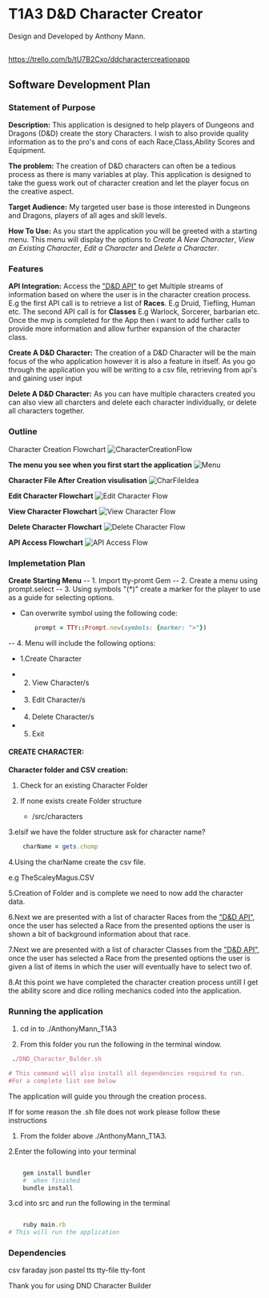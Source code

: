 # T1A3 D&D Character Creator

Design and Developed by Anthony Mann.

## <!-- This application is in early stages of development and not all features are available. -->

<https://trello.com/b/tU7B2Cxo/ddcharactercreationapp>

## Software Development Plan

### Statement of Purpose

**Description:**
This application is designed to help players of Dungeons and Dragons (D&D) create the story Characters. I wish to also provide quality information as to the pro's and cons of each Race,Class,Ability Scores and Equipment.

**The problem:**
The creation of D&D characters can often be a tedious process as there is many variables at play. This application is designed to take the guess work out of character creation and let the player focus on the creative aspect.

**Target Audience:**
My targeted user base is those interested in Dungeons and Dragons, players of all ages and skill levels.

**How To Use:**
As you start the application you will be greeted with a starting menu. This menu will display the options to _Create A New Character_, _View an Existing Character_, _Edit a Character_ and _Delete a Character_.

### Features

**API Integration:**
Access the ["D&D API"](https://www.dnd5eapi.co/api) to get Multiple streams of information based on where the user is in the character creation process. E.g the first API call is to retrieve a list of **Races**. E.g Druid, Tiefling, Human etc.
The second API call is for **Classes** E.g Warlock, Sorcerer, barbarian etc. Once the mvp is completed for the App then i want to add further calls to provide more information and allow further expansion of the character class.

**Create A D&D Character:**
The creation of a D&D Character will be the main focus of the who application however it is also a feature in itself. As you go through the application you will be writing to a csv file, retrieving from api's and gaining user input

**Delete A D&D Character:**
As you can have multiple characters created you can also view all charcters and delete each character individually, or delete all characters together.

### Outline

Character Creation Flowchart
![CharacterCreationFlow](/docs/images/CharacterCreationFlow.png "Character Creation Flow")

**The menu you see when you first start the application**
![Menu](/docs/images/InitialMenu.png "Initial Menu")

**Character File After Creation visulisation**
![CharFileIdea](/docs/images/CharacterVisual.png "Character File Visualisation")

**Edit Character Flowchart**
![Edit Character Flow](/docs/images/Edit_Character_Flow.png "Edit Character Flowchart")

**View Character Flowchart**
![View Character Flow](/docs/images/View_character_flow.png "View Character Flowchart")

**Delete Character Flowchart**
![Delete Character Flow](/docs/images/Delete_character_flow.png "View Character Flowchart")

**API Access Flowchart**
![API Access Flow](/docs/images/API_Access_flow.png "API Access Flowchart")

### Implemetation Plan

**Create Starting Menu**
-- 1. Import tty-promt Gem
-- 2. Create a menu using prompt.select
-- 3. Using symbols "(\*)" create a marker for the player to use as a guide for selecting options.

- Can overwrite symbol using the following code:

  ```Ruby
      prompt = TTY::Prompt.new(symbols: {marker: ">"})
  ```

-- 4. Menu will include the following options:

- 1.Create Character

- 2. View Character/s

- 3. Edit Character/s

- 4. Delete Character/s

- 5. Exit

#### **CREATE CHARACTER:**

**Character folder and CSV creation:**

1. Check for an existing Character Folder
2. If none exists create Folder structure

   - /src/characters

3.elsif we have the folder structure ask for character name?

```Ruby
    charName = gets.chomp
```

4.Using the charName create the csv file.

e.g TheScaleyMagus.CSV

5.Creation of Folder and is complete we need to now add the character data.

6.Next we are presented with a list of character Races from the ["D&D API"](https://www.dnd5eapi.co/api/races), once the user has selected a Race from the presented options the user is shown a bit of background information about that race.

<!-- This information will eventually be stored, if time is permitted i will give the user the option to read the information and go back to the Race menu and choose a different Race. -->

<!-- IF YOU ARE SEEING THIS THEN THE ABOVE STATEMENT HAS NOT BEEN ADDED -->

7.Next we are presented with a list of character Classes from the ["D&D API"](https://www.dnd5eapi.co/api/classes), once the user has selected a Race from the presented options the user is given a list of items in which the user will eventually have to select two of.

<!-- This information will eventually be stored, if time is permitted i will give the user the option to read the information and go back to the Class menu and choose a different Class. -->

<!-- IF YOU ARE SEEING THIS THEN THE ABOVE STATEMENT HAS NOT BEEN ADDED -->

8.At this point we have completed the character creation process untill I get the ability score and dice rolling mechanics coded into the application.

### Running the application

1. cd in to ./AnthonyMann_T1A3

2. From this folder you run the following in the terminal window.

```Ruby
 ./DND_Character_Bulder.sh

# This command will also install all dependencies required to run.
#For a complete list see below
```

The application will guide you through the creation process.

If for some reason the .sh file does not work please follow these instructions

1. From the folder above ./AnthonyMann_T1A3.

2.Enter the following into your terminal

```Ruby

    gem install bundler
    #  when finished
    bundle install

```

3.cd into src and run the following in the terminal

```Ruby

    ruby main.rb
# This will run the application
```

### Dependencies

csv
faraday
json
pastel
tts
tty-file
tty-font

Thank you for using DND Character Builder
